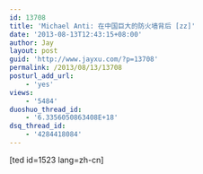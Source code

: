 ```yaml
---
id: 13708
title: 'Michael Anti: 在中国巨大的防火墙背后 [zz]'
date: '2013-08-13T12:43:15+08:00'
author: Jay
layout: post
guid: 'http://www.jayxu.com/?p=13708'
permalink: /2013/08/13/13708
posturl_add_url:
    - 'yes'
views:
    - '5484'
duoshuo_thread_id:
    - '6.3356050863408E+18'
dsq_thread_id:
    - '4284418084'
---
```


[ted id=1523 lang=zh-cn]